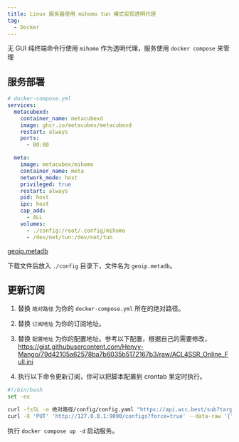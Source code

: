 ```yaml
---
title: Linux 服务器使用 mihomo tun 模式实现透明代理
tag:
  - Docker
---
```


无 GUI 纯终端命令行使用 `mihomo` 作为透明代理，服务使用 `docker compose` 来管理

## 服务部署

```yml
# docker-compose.yml
services:
  metacubexd:
    container_name: metacubexd
    image: ghcr.io/metacubex/metacubexd
    restart: always
    ports:
      - 80:80

  meta:
    image: metacubex/mihomo
    container_name: meta
    network_mode: host
    privileged: true
    restart: always
    pid: host
    ipc: host
    cap_add:
      - ALL
    volumes:
      - ./config:/root/.config/mihomo
      - /dev/net/tun:/dev/net/tun
```

[geoip.metadb](https://github.com/MetaCubeX/meta-rules-dat/releases/download/latest/geoip.metadb)

下载文件后放入 `./config` 目录下，文件名为 `geoip.metadb`。

## 更新订阅

1. 替换 `绝对路径` 为你的 `docker-compose.yml` 所在的绝对路径。

2. 替换 `订阅地址` 为你的订阅地址。

3. 替换 `配置地址` 为你的配置地址。参考以下配置，根据自己的需要修改，<https://gist.githubusercontent.com/Henvy-Mango/79d42105a62578ba7b6035b5172167b3/raw/ACL4SSR_Online_Full.ini>

4. 执行以下命令更新订阅，你可以把脚本配置到 crontab 里定时执行。

```bash
#!/bin/bash
set -ex

curl -fsSL -o 绝对路径/config/config.yaml "https://api.wcc.best/sub?target=clash&new_name=true&insert=false&udp=true&url=订阅地址&config="
curl -X 'PUT' 'http://127.0.0.1:9090/configs?force=true' --data-raw '{"path":"","payload":""}'
```

执行 `docker compose up -d` 启动服务。
